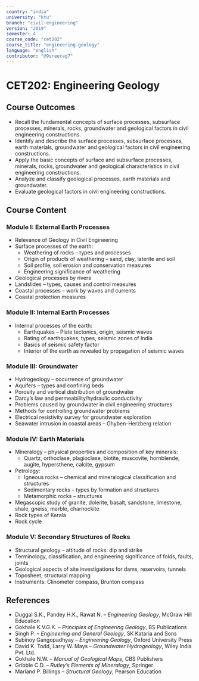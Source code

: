 ```yaml
---
country: "india"
university: "ktu"
branch: "civil-engineering"
version: "2019"
semester: 4
course_code: "cet202"
course_title: "engineering-geology"
language: "english"
contributor: "@9sreerag7"
---
```


# CET202: Engineering Geology

## Course Outcomes

- Recall the fundamental concepts of surface processes, subsurface processes, minerals, rocks, groundwater and geological factors in civil engineering constructions.  
- Identify and describe the surface processes, subsurface processes, earth materials, groundwater and geological factors in civil engineering constructions.  
- Apply the basic concepts of surface and subsurface processes, minerals, rocks, groundwater and geological characteristics in civil engineering constructions.  
- Analyze and classify geological processes, earth materials and groundwater.  
- Evaluate geological factors in civil engineering constructions.  

## Course Content

### Module I: External Earth Processes

- Relevance of Geology in Civil Engineering  
- Surface processes of the earth:  
  - Weathering of rocks – types and processes  
  - Origin of products of weathering – sand, clay, laterite and soil  
  - Soil profile, soil erosion and conservation measures  
  - Engineering significance of weathering  
- Geological processes by rivers  
- Landslides – types, causes and control measures  
- Coastal processes – work by waves and currents  
- Coastal protection measures  

### Module II: Internal Earth Processes

- Internal processes of the earth:  
  - Earthquakes – Plate tectonics, origin, seismic waves  
  - Rating of earthquakes, types, seismic zones of India  
  - Basics of seismic safety factor  
  - Interior of the earth as revealed by propagation of seismic waves  

### Module III: Groundwater

- Hydrogeology – occurrence of groundwater  
- Aquifers – types and confining beds  
- Porosity and vertical distribution of groundwater  
- Darcy’s law and permeability/hydraulic conductivity  
- Problems caused by groundwater in civil engineering structures  
- Methods for controlling groundwater problems  
- Electrical resistivity survey for groundwater exploration  
- Seawater intrusion in coastal areas – Ghyben-Herzberg relation  

### Module IV: Earth Materials

- Mineralogy – physical properties and composition of key minerals:  
  - Quartz, orthoclase, plagioclase, biotite, muscovite, hornblende, augite, hypersthene, calcite, gypsum  
- Petrology:  
  - Igneous rocks – chemical and mineralogical classification and structures  
  - Sedimentary rocks – types by formation and structures  
  - Metamorphic rocks – structures  
- Megascopic study of granite, dolerite, basalt, sandstone, limestone, shale, gneiss, marble, charnockite  
- Rock types of Kerala  
- Rock cycle  

### Module V: Secondary Structures of Rocks

- Structural geology – attitude of rocks: dip and strike  
- Terminology, classification, and engineering significance of folds, faults, joints  
- Geological aspects of site investigations for dams, reservoirs, tunnels  
- Toposheet, structural mapping  
- Instruments: Clinometer compass, Brunton compass  

## References

- Duggal S.K., Pandey H.K., Rawat N. – *Engineering Geology*, McGraw Hill Education  
- Gokhale K.V.G.K. – *Principles of Engineering Geology*, BS Publications  
- Singh P. – *Engineering and General Geology*, SK Kataria and Sons  
- Subinoy Gangopadhyay – *Engineering Geology*, Oxford University Press  
- David K. Todd, Larry W. Mays – *Groundwater Hydrogeology*, Wiley India Pvt. Ltd.  
- Gokhale N.W. – *Manual of Geological Maps*, CBS Publishers  
- Gribble C.D. – *Rutley’s Elements of Mineralogy*, Springer  
- Marland P. Billings – *Structural Geology*, Pearson Education  
